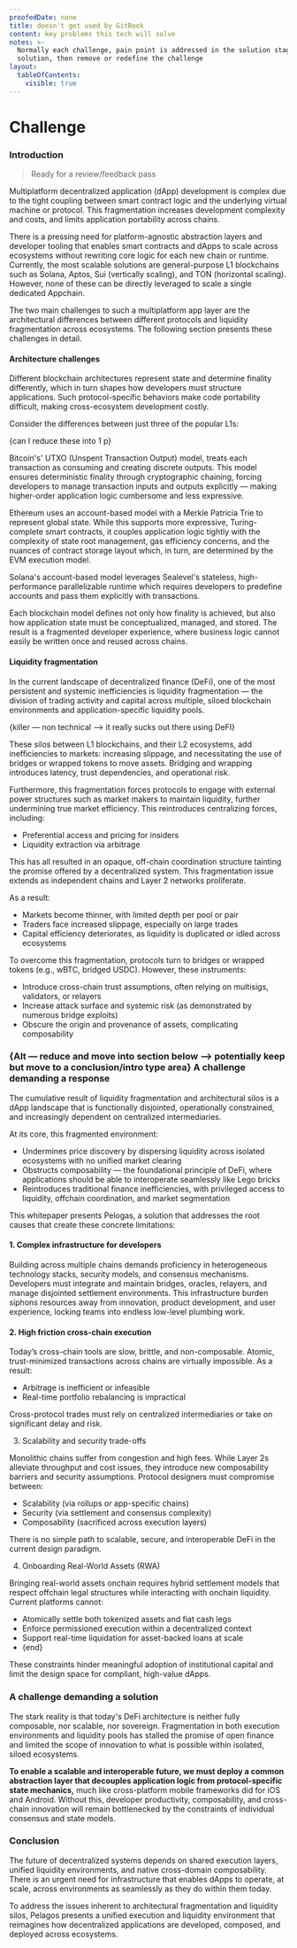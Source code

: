 ```yaml
---
proofedDate: none
title: doesn't get used by GitBook
content: key problems this tech will solve
notes: >-
  Normally each challenge, pain point is addressed in the solution stage IF not
  solution, then remove or redefine the challenge
layout:
  tableOfContents:
    visible: true
---
```


# Challenge

### Introduction

> Ready for a review/feedback pass

Multiplatform decentralized application (dApp) development is complex due to the tight coupling between smart contract logic and the underlying virtual machine or protocol. This fragmentation increases development complexity and costs, and limits application portability across chains.

There is a pressing need for platform-agnostic abstraction layers and developer tooling that enables smart contracts and dApps to scale across ecosystems without rewriting core logic for each new chain or runtime. Currently, the most scalable solutions are general-purpose L1 blockchains such as Solana, Aptos, Sui (vertically scaling), and TON (horizontal scaling). However, none of these can be directly leveraged to scale a single dedicated Appchain.

The two main challenges to such a multiplatform app layer are the architectural differences between different protocols and liquidity fragmentation across ecosystems. The following section presents these challenges in detail.

#### Architecture challenges

Different blockchain architectures represent state and determine finality differently, which in turn shapes how developers must structure applications. Such protocol-specific behaviors make code portability difficult, making cross-ecosystem development costly.

Consider the differences between just three of the popular L1s:

{can I reduce these into 1 p}

Bitcoin's' UTXO (Unspent Transaction Output) model, treats each transaction as consuming and creating discrete outputs. This model ensures deterministic finality through cryptographic chaining, forcing developers to manage transaction inputs and outputs explicitly — making higher-order application logic cumbersome and less expressive.

Ethereum uses an account-based model with a Merkle Patricia Trie to represent global state. While this supports more expressive, Turing-complete smart contracts, it couples application logic tightly with the complexity of state root management, gas efficiency concerns, and the nuances of contract storage layout which, in turn, are determined by the EVM execution model.

Solana's account-based model leverages Sealevel's stateless, high-performance parallelizable runtime which requires developers to predefine accounts and pass them explicitly with transactions.

Each blockchain model defines not only how finality is achieved, but also how application state must be conceptualized, managed, and stored. The result is a fragmented developer experience, where business logic cannot easily be written once and reused across chains.

#### Liquidity fragmentation

In the current landscape of decentralized finance (DeFi), one of the most persistent and systemic inefficiencies is liquidity fragmentation — the division of trading activity and capital across multiple, siloed blockchain environments and application-specific liquidity pools.

{killer — non technical --> it really sucks out there using DeFI}

These silos between L1 blockchains, and their L2 ecosystems, add inefficiencies to markets: increasing slippage, and necessitating the use of bridges or wrapped tokens to move assets. Bridging and wrapping introduces latency, trust dependencies, and operational risk.

Furthermore, this fragmentation forces protocols to engage with external power structures such as market makers to maintain liquidity, further undermining true market efficiency. This reintroduces centralizing forces, including:

* Preferential access and pricing for insiders
* Liquidity extraction via arbitrage

This has all resulted in an opaque, off-chain coordination structure tainting the promise offered by a decentralized system. This fragmentation issue extends as independent chains and Layer 2 networks proliferate.

As a result:

* Markets become thinner, with limited depth per pool or pair
* Traders face increased slippage, especially on large trades
* Capital efficiency deteriorates, as liquidity is duplicated or idled across ecosystems

To overcome this fragmentation, protocols turn to bridges or wrapped tokens (e.g., wBTC, bridged USDC). However, these instruments:

* Introduce cross-chain trust assumptions, often relying on multisigs, validators, or relayers
* Increase attack surface and systemic risk (as demonstrated by numerous bridge exploits)
* Obscure the origin and provenance of assets, complicating composability

### {Alt — reduce and move into section below --> potentially keep but move to a conclusion/intro type area} A challenge demanding a response

The cumulative result of liquidity fragmentation and architectural silos is a dApp landscape that is functionally disjointed, operationally constrained, and increasingly dependent on centralized intermediaries.

At its core, this fragmented environment:

* Undermines price discovery by dispersing liquidity across isolated ecosystems with no unified market clearing
* Obstructs composability — the foundational principle of DeFi, where applications should be able to interoperate seamlessly like Lego bricks
* Reintroduces traditional finance inefficiencies, with privileged access to liquidity, offchain coordination, and market segmentation

This whitepaper presents Pelogas, a solution that addresses the root causes that create these concrete limitations:

#### 1. Complex infrastructure for developers

Building across multiple chains demands proficiency in heterogeneous technology stacks, security models, and consensus mechanisms. Developers must integrate and maintain bridges, oracles, relayers, and manage disjointed settlement environments. This infrastructure burden siphons resources away from innovation, product development, and user experience, locking teams into endless low-level plumbing work.

#### 2. High friction cross-chain execution

Today’s cross-chain tools are slow, brittle, and non-composable. Atomic, trust-minimized transactions across chains are virtually impossible. As a result:

* Arbitrage is inefficient or infeasible
* Real-time portfolio rebalancing is impractical

Cross-protocol trades must rely on centralized intermediaries or take on significant delay and risk.

3. Scalability and security trade-offs

Monolithic chains suffer from congestion and high fees. While Layer 2s alleviate throughput and cost issues, they introduce new composability barriers and security assumptions. Protocol designers must compromise between:

* Scalability (via rollups or app-specific chains)
* Security (via settlement and consensus complexity)
* Composability (sacrificed across execution layers)

There is no simple path to scalable, secure, and interoperable DeFi in the current design paradigm.

4. Onboarding Real-World Assets (RWA)

Bringing real-world assets onchain requires hybrid settlement models that respect offchain legal structures while interacting with onchain liquidity. Current platforms cannot:

* Atomically settle both tokenized assets and fiat cash legs
* Enforce permissioned execution within a decentralized context
* Support real-time liquidation for asset-backed loans at scale
* {end}

These constraints hinder meaningful adoption of institutional capital and limit the design space for compliant, high-value dApps.

### A challenge demanding a solution

The stark reality is that today's DeFi architecture is neither fully composable, nor scalable, nor sovereign. Fragmentation in both execution environments and liquidity pools has stalled the promise of open finance and limited the scope of innovation to what is possible within isolated, siloed ecosystems.

**To enable a scalable and interoperable future, we must deploy a common abstraction layer that decouples application logic from protocol-specific state mechanics,** much like cross-platform mobile frameworks did for iOS and Android. Without this, developer productivity, composability, and cross-chain innovation will remain bottlenecked by the constraints of individual consensus and state models.

### Conclusion

The future of decentralized systems depends on shared execution layers, unified liquidity environments, and native cross-domain composability. There is an urgent need for infrastructure that enables dApps to operate, at scale, across environments as seamlessly as they do within them today.

To address the issues inherent to architectural fragmentation and liquidity silos, Pelagos presents a unified execution and liquidity environment that reimagines how decentralized applications are developed, composed, and deployed across ecosystems.

